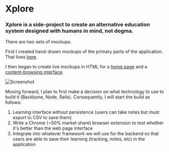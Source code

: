 # Xplore

### Xplore is a side-project to create an alternative education system designed with humans in mind, not dogma.

There are two sets of mockups.

First I created hand-drawn mockups of the primary parts of the application. That lives [here](http://dgamboa.com/xplore/mockup/mockup.html).

I then began to create live mockups in HTML for a [home page](http://dgamboa.com/xplore/home/index.html) and a [content-browsing interface](http://dgamboa.com/xplore/learn/learn.html).

![Screenshot](http://dgamboa.com/dbc/xplore_shot.png)

Moving forward, I plan to first make a decision on what technology to use to build it (Backbone, Node, Rails). Consequently, I will start the build as follows:

1. Learning interface without persistence (users can take notes but must export to CSV to save them)
2. Write a Chrome (~50% market share) browser extension to test whether it's better than the web page interface
3. Integrate into whatever framework we will use for the backend so that users are able to save their learning (tracking, notes, etc) in the application